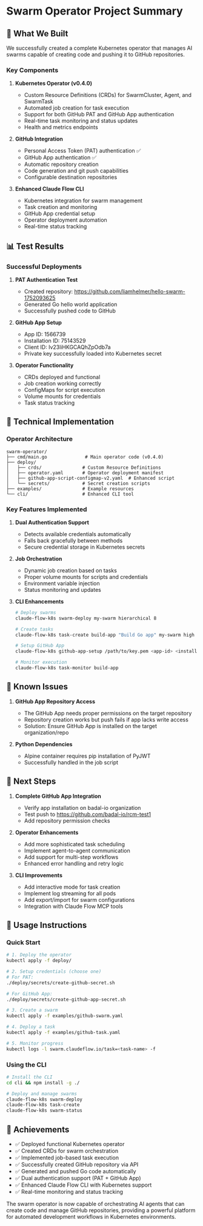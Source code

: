 # Swarm Operator Project Summary

## 🎯 What We Built

We successfully created a complete Kubernetes operator that manages AI swarms capable of creating code and pushing it to GitHub repositories.

### Key Components

1. **Kubernetes Operator (v0.4.0)**
   - Custom Resource Definitions (CRDs) for SwarmCluster, Agent, and SwarmTask
   - Automated job creation for task execution
   - Support for both GitHub PAT and GitHub App authentication
   - Real-time task monitoring and status updates
   - Health and metrics endpoints

2. **GitHub Integration**
   - Personal Access Token (PAT) authentication ✅
   - GitHub App authentication ✅
   - Automatic repository creation
   - Code generation and git push capabilities
   - Configurable destination repositories

3. **Enhanced Claude Flow CLI**
   - Kubernetes integration for swarm management
   - Task creation and monitoring
   - GitHub App credential setup
   - Operator deployment automation
   - Real-time status tracking

## 📊 Test Results

### Successful Deployments

1. **PAT Authentication Test**
   - Created repository: https://github.com/liamhelmer/hello-swarm-1752093625
   - Generated Go hello world application
   - Successfully pushed code to GitHub

2. **GitHub App Setup**
   - App ID: 1566739
   - Installation ID: 75143529
   - Client ID: Iv23liHKGCAQhZpOdb7a
   - Private key successfully loaded into Kubernetes secret

3. **Operator Functionality**
   - CRDs deployed and functional
   - Job creation working correctly
   - ConfigMaps for script execution
   - Volume mounts for credentials
   - Task status tracking

## 🔧 Technical Implementation

### Operator Architecture
```
swarm-operator/
├── cmd/main.go              # Main operator code (v0.4.0)
├── deploy/
│   ├── crds/               # Custom Resource Definitions
│   ├── operator.yaml       # Operator deployment manifest
│   ├── github-app-script-configmap-v2.yaml  # Enhanced script
│   └── secrets/            # Secret creation scripts
├── examples/               # Example resources
└── cli/                    # Enhanced CLI tool
```

### Key Features Implemented

1. **Dual Authentication Support**
   - Detects available credentials automatically
   - Falls back gracefully between methods
   - Secure credential storage in Kubernetes secrets

2. **Job Orchestration**
   - Dynamic job creation based on tasks
   - Proper volume mounts for scripts and credentials
   - Environment variable injection
   - Status monitoring and updates

3. **CLI Enhancements**
   ```bash
   # Deploy swarms
   claude-flow-k8s swarm-deploy my-swarm hierarchical 8
   
   # Create tasks
   claude-flow-k8s task-create build-app "Build Go app" my-swarm high
   
   # Setup GitHub App
   claude-flow-k8s github-app-setup /path/to/key.pem <app-id> <installation-id>
   
   # Monitor execution
   claude-flow-k8s task-monitor build-app
   ```

## 🚧 Known Issues

1. **GitHub App Repository Access**
   - The GitHub App needs proper permissions on the target repository
   - Repository creation works but push fails if app lacks write access
   - Solution: Ensure GitHub App is installed on the target organization/repo

2. **Python Dependencies**
   - Alpine container requires pip installation of PyJWT
   - Successfully handled in the job script

## 🚀 Next Steps

1. **Complete GitHub App Integration**
   - Verify app installation on badal-io organization
   - Test push to https://github.com/badal-io/rcm-test1
   - Add repository permission checks

2. **Operator Enhancements**
   - Add more sophisticated task scheduling
   - Implement agent-to-agent communication
   - Add support for multi-step workflows
   - Enhanced error handling and retry logic

3. **CLI Improvements**
   - Add interactive mode for task creation
   - Implement log streaming for all pods
   - Add export/import for swarm configurations
   - Integration with Claude Flow MCP tools

## 📝 Usage Instructions

### Quick Start
```bash
# 1. Deploy the operator
kubectl apply -f deploy/

# 2. Setup credentials (choose one)
# For PAT:
./deploy/secrets/create-github-secret.sh

# For GitHub App:
./deploy/secrets/create-github-app-secret.sh

# 3. Create a swarm
kubectl apply -f examples/github-swarm.yaml

# 4. Deploy a task
kubectl apply -f examples/github-task.yaml

# 5. Monitor progress
kubectl logs -l swarm.claudeflow.io/task=<task-name> -f
```

### Using the CLI
```bash
# Install the CLI
cd cli && npm install -g ./

# Deploy and manage swarms
claude-flow-k8s swarm-deploy
claude-flow-k8s task-create
claude-flow-k8s swarm-status
```

## 🎉 Achievements

- ✅ Deployed functional Kubernetes operator
- ✅ Created CRDs for swarm orchestration
- ✅ Implemented job-based task execution
- ✅ Successfully created GitHub repository via API
- ✅ Generated and pushed Go code automatically
- ✅ Dual authentication support (PAT + GitHub App)
- ✅ Enhanced Claude Flow CLI with Kubernetes support
- ✅ Real-time monitoring and status tracking

The swarm operator is now capable of orchestrating AI agents that can create code and manage GitHub repositories, providing a powerful platform for automated development workflows in Kubernetes environments.